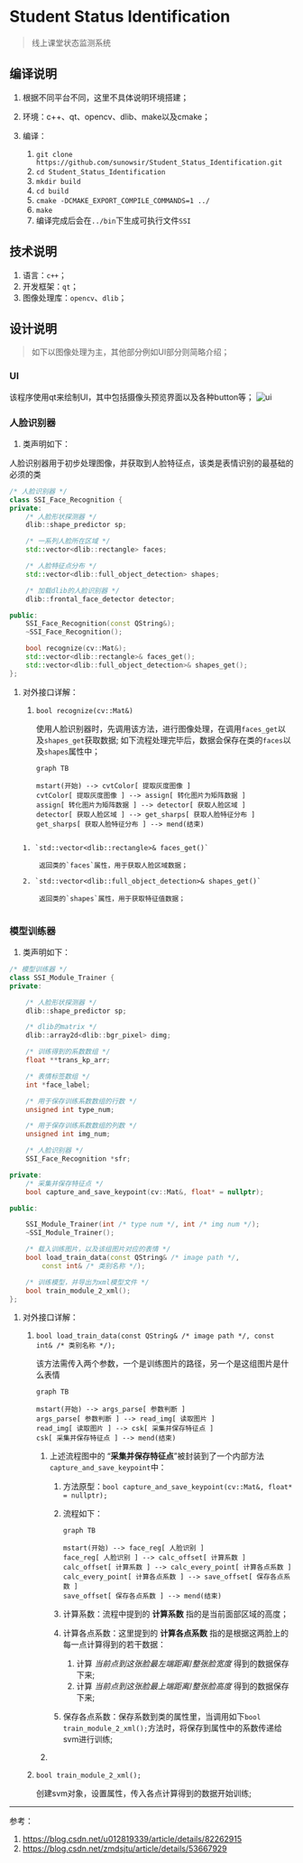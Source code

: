 # Student Status Identification
> 线上课堂状态监测系统

## 编译说明
1. 根据不同平台不同，这里不具体说明环境搭建；
2. 环境：c++、qt、opencv、dlib、make以及cmake；
3. 编译：

    1. `git clone https://github.com/sunowsir/Student_Status_Identification.git`
    2. `cd Student_Status_Identification`
    3. `mkdir build`
    4. `cd build`
    5. `cmake -DCMAKE_EXPORT_COMPILE_COMMANDS=1 ../`
    6. `make`
    7. 编译完成后会在`../bin`下生成可执行文件`SSI`

## 技术说明
1. 语言：`c++`；
2. 开发框架：`qt`；
3. 图像处理库：`opencv`、`dlib`；

## 设计说明
> 如下以图像处理为主，其他部分例如UI部分则简略介绍；

### UI

该程序使用qt来绘制UI，其中包括摄像头预览界面以及各种button等；
![ui](./Screenshot.png)

### 人脸识别器

1. 类声明如下：

人脸识别器用于初步处理图像，并获取到人脸特征点，该类是表情识别的最基础的必须的类
```c++
/* 人脸识别器 */
class SSI_Face_Recognition {
private: 
    /* 人脸形状探测器 */
    dlib::shape_predictor sp;

    /* 一系列人脸所在区域 */
    std::vector<dlib::rectangle> faces;

    /* 人脸特征点分布 */
    std::vector<dlib::full_object_detection> shapes;

    /* 加载dlib的人脸识别器 */
    dlib::frontal_face_detector detector;

public: 
    SSI_Face_Recognition(const QString&);
    ~SSI_Face_Recognition();

    bool recognize(cv::Mat&);
    std::vector<dlib::rectangle>& faces_get();
    std::vector<dlib::full_object_detection>& shapes_get();
};
```

1. 对外接口详解：

    1. `bool recognize(cv::Mat&)`

        使用人脸识别器时，先调用该方法，进行图像处理，在调用`faces_get`以及`shapes_get`获取数据;
        如下流程处理完毕后，数据会保存在类的`faces`以及`shapes`属性中；
        ```mermaid
        graph TB

        mstart(开始) --> cvtColor[ 提取灰度图像 ]
        cvtColor[ 提取灰度图像 ] --> assign[ 转化图片为矩阵数据 ]
        assign[ 转化图片为矩阵数据 ] --> detector[ 获取人脸区域 ]
        detector[ 获取人脸区域 ] --> get_sharps[ 获取人脸特征分布 ]
        get_sharps[ 获取人脸特征分布 ] --> mend(结束)
    ```

    1. `std::vector<dlib::rectangle>& faces_get()`
     
        返回类的`faces`属性，用于获取人脸区域数据；
    
    2. `std::vector<dlib::full_object_detection>& shapes_get()`
    
        返回类的`shapes`属性，用于获取特征值数据；


### 模型训练器

1. 类声明如下：

```c++
/* 模型训练器 */
class SSI_Module_Trainer {
private: 

    /* 人脸形状探测器 */
    dlib::shape_predictor sp;

    /* dlib的matrix */
    dlib::array2d<dlib::bgr_pixel> dimg;

    /* 训练得到的系数数组 */
    float **trans_kp_arr;

    /* 表情标签数组 */
    int *face_label;

    /* 用于保存训练系数数组的行数 */
    unsigned int type_num;

    /* 用于保存训练系数数组的列数 */
    unsigned int img_num;

    /* 人脸识别器 */
    SSI_Face_Recognition *sfr;

private:
    /* 采集并保存特征点 */
    bool capture_and_save_keypoint(cv::Mat&, float* = nullptr);

public:

    SSI_Module_Trainer(int /* type num */, int /* img num */);
    ~SSI_Module_Trainer();

    /* 载入训练图片，以及该组图片对应的表情 */
    bool load_train_data(const QString& /* image path */,
        const int& /* 类别名称 */);

    /* 训练模型，并导出为xml模型文件 */
    bool train_module_2_xml();
};
```

1. 对外接口详解：
 
    1. `bool load_train_data(const QString& /* image path */, const int& /* 类别名称 */);`
    
        该方法需传入两个参数，一个是训练图片的路径，另一个是这组图片是什么表情
        ```mermaid
        graph TB

        mstart(开始) --> args_parse[ 参数判断 ]
        args_parse[ 参数判断 ] --> read_img[ 读取图片 ]
        read_img[ 读取图片 ] --> csk[ 采集并保存特征点 ]
        csk[ 采集并保存特征点 ] --> mend(结束)
        ```
        1. 上述流程图中的 “**采集并保存特征点**”被封装到了一个内部方法`capture_and_save_keypoint`中：
        
            1. 方法原型：`bool capture_and_save_keypoint(cv::Mat&, float* = nullptr);`
            2. 流程如下：

                ```mermaid
                graph TB

                mstart(开始) --> face_reg[ 人脸识别 ]
                face_reg[ 人脸识别 ] --> calc_offset[ 计算系数 ]
                calc_offset[ 计算系数 ] --> calc_every_point[ 计算各点系数 ]
                calc_every_point[ 计算各点系数 ] --> save_offset[ 保存各点系数 ]
                save_offset[ 保存各点系数 ] --> mend(结束)
                ```

            3. 计算系数：流程中提到的 **计算系数** 指的是当前面部区域的高度；
            4. 计算各点系数：这里提到的 **计算各点系数** 指的是根据这两脸上的每一点计算得到的若干数据：
                1. 计算 $当前点到这张脸最左端距离 / 整张脸宽度$ 得到的数据保存下来;
                2. 计算 $当前点到这张脸最上端距离 / 整张脸高度$ 得到的数据保存下来;
            5. 保存各点系数：保存系数到类的属性里，当调用如下`bool train_module_2_xml();`方法时，将保存到属性中的系数传递给svm进行训练;

        2. 
    
    2. `bool train_module_2_xml();`
        
        创建svm对象，设置属性，传入各点计算得到的数据开始训练;


---
参考：
1. https://blog.csdn.net/u012819339/article/details/82262915
2. https://blog.csdn.net/zmdsjtu/article/details/53667929
